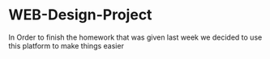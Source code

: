 # WEB-Design-Project
In Order to finish the homework that was given last week we decided to use this platform to make things easier
